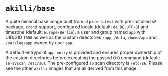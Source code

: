 # `akilli/base`

A quite minimal base image built from `alpine:latest` with pre-installed `s6` package, `crond`-support, configured locale (default: `de_DE.UTF-8`) and timezone (default: `Europe/Berlin`), a user and group named `app` with UID/GID `1000` as well as the custom directories `/app`, `/data`, `/home/app` and `/var/log/app` owned by user `app`.

A default entrypoint `app-entry` is provided and ensures proper ownership of the custom directories before executing the passed `CMD` command (default: `s6-svscan /etc/s6`). The pre-configured `s6` scan directory is `/etc/s6`. Please see the other `akilli` images that are all derived from this image.

